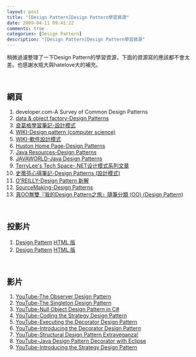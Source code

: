 ```yaml
---
layout: post
title: "[Design Pattern]Design Pattern學習資源"
date: 2009-04-11 09:41:22
comments: true
categories: [Design Pattern]
description: "[Design Pattern]Design Pattern學習資源"
---
```

<p />  <p>稍微過濾整理了一下Design Pattern的學習資源，下面的資源寫的應該都不會太差。也感謝水瓶大與hatelove大的補充。</p>  <p> </p>  <h2>網頁</h2>  <ol>   <li>developer.com-A Survey of Common Design Patterns</a></li>    <li><a href="http://www.dofactory.com/Patterns/Patterns.aspx" target="_blank">data &amp; object factory-Design Patterns</a></li>    <li><a href="http://caterpillar.onlyfun.net/Gossip/DesignPattern/DesignPattern.htm" target="_blank">良葛格學習筆記-設計模式</a></li>    <li><a href="http://en.wikipedia.org/wiki/Design_pattern_(computer_science)" target="_blank">WIKI-Design pattern (computer science)</a></li>    <li><a href="http://zh.wikipedia.org/w/index.php?title=软件设计模式&amp;variant=zh-hant" target="_blank">WIKI-軟件設計模式</a></li>    <li><a href="http://www.vincehuston.org/dp" target="_blank">Huston Home Page-Design Patterns</a></li>    <li><a href="http://www.exciton.cs.rice.edu/JavaResources/" target="_blank">Java Resources-Design Patterns</a></li>    <li><a href="http://www.javaworld.com/columns/jw-java-design-patterns-index.html" target="_blank">JAVAWORLD-Java Design Patterns</a></li>    <li><a href="http://www.cnblogs.com/Terrylee/archive/2006/07/17/334911.html" target="_blank">TerryLee's Tech Space-.NET设计模式系列文章</a></li>    <li><a href="http://my.so-net.net.tw/idealist/Patterns/" target="_blank">史蒂芬心得筆記-Design Patterns (設計模式)</a></li>    <li><a href="http://www.oreilly.com.tw/column_sleepless.php?id=j008" target="_blank">O'REILLY-Design Pattern 新解</a></li>    <li><a href="http://sourcemaking.com/design_patterns" target="_blank">SourceMaking-Design Patterns</a></li>    <li><a href="http://www.cnblogs.com/oomusou/" target="_blank">真OO無雙『我的Design Pattern之旅』隨筆分類 (OO) (Design Pattern)</a></li> </ol>  <p> </p>  <h2>投影片</h2>  <ol>   <li><a href="http://www.cis.nctu.edu.tw/chinese/doc/research/report/PPT/pattern.ppt" target="_blank">Design Pattern</a> <a href="http://72.14.235.132/search?q=cache:tFaWlh4602sJ:www.cis.nctu.edu.tw/chinese/doc/research/report/PPT/pattern.ppt+filetype:ppt+design+pattern&amp;cd=1&amp;hl=zh-TW&amp;ct=clnk&amp;gl=tw&amp;lr=lang_zh-TW" target="_blank">HTML 版</a></li>    <li><a href="http://fengyu0318.myweb.hinet.net/ood/PatternCategory.ppt" target="_blank">Design Pattern</a> <a href="http://72.14.235.132/search?q=cache:o3WfnfmBcEAJ:fengyu0318.myweb.hinet.net/ood/PatternCategory.ppt+filetype:ppt+%22design+pattern%22&amp;cd=8&amp;hl=zh-TW&amp;ct=clnk&amp;gl=tw&amp;lr=lang_zh-TW" target="_blank">HTML 版</a></li> </ol>  <p> </p>  <h2>影片</h2>  <ol>   <li><a href="http://www.youtube.com/watch?v=Xxvpwmc-7io" target="_blank">YouTube-The Observer Design Pattern</a></li>    <li><a href="http://www.youtube.com/watch?v=dsp6eox6bWM&amp;feature=PlayList&amp;p=91C1BDD0169E08B4&amp;index=0&amp;playnext=1" target="_blank">YouTube-The Singleton Design Pattern</a></li>    <li><a href="http://www.youtube.com/watch?v=hp1Y9bhail8" target="_blank">YouTube-Null Object Design Pattern in C#</a></li>    <li><a href="http://www.youtube.com/watch?v=vYByr2u8gqk" target="_blank">YouTube-Coding the Strategy Design Pattern</a></li>    <li><a href="http://www.youtube.com/watch?v=Ra-33SFHq6M" target="_blank">YouTube-Executing the Decorator Design Pattern</a></li>    <li><a href="http://www.youtube.com/watch?v=Xk8durvtiys" target="_blank">YouTube-Introducing the Decorator Design Pattern</a></li>    <li><a href="http://www.youtube.com/watch?v=oSSGDYJZ-m8" target="_blank">YouTube-Structural Design Pattern Extraveganza!</a></li>    <li><a href="http://www.youtube.com/watch?v=k_uTRC7DO68" target="_blank">YouTube-Java Design Pattern Decorator with Eclipse</a></li>    <li><a href="http://www.youtube.com/watch?v=Dsgv2rACseI" target="_blank">YouTube-Introducing the Strategy Design Pattern</li> </ol>